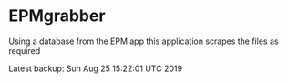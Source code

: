 # EPMgrabber
Using a database from the EPM app this application scrapes the files as required


Latest backup: Sun Aug 25 15:22:01 UTC 2019

